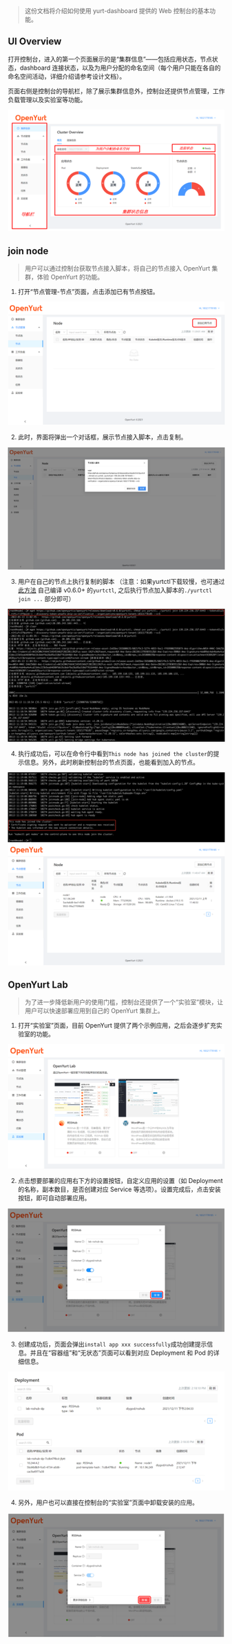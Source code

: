 > 这份文档将介绍如何使用 yurt-dashboard 提供的 Web 控制台的基本功能。

## UI Overview

打开控制台，进入的第一个页面展示的是“集群信息”——包括应用状态，节点状态，dashboard 连接状态，以及为用户分配的命名空间（每个用户只能在各自的命名空间活动，详细介绍请参考设计文档）。

页面右侧是控制台的导航栏，除了展示集群信息外，控制台还提供节点管理，工作负载管理以及实验室等功能。

![](../imgs/web_overview.png)

## join node

> 用户可以通过控制台获取节点接入脚本，将自己的节点接入 OpenYurt 集群，体验 OpenYurt 的功能。

1. 打开“节点管理-节点”页面，点击添加已有节点按钮。

![](../imgs/web_node_add.png)

2. 此时，界面将弹出一个对话框，展示节点接入脚本，点击复制。

![](../imgs/web_node_script.png)

3. 用户在自己的节点上执行复制的脚本 （注意：如果yurtctl下载较慢，也可通过 [此方法](https://openyurt.io/docs/next/installation/yurtctl-init-join/#21%E7%BC%96%E8%AF%91-yurtctl) 自己编译 v0.6.0+ 的`yurtctl`, 之后执行节点加入脚本的`./yurtctl join ...` 部分即可）

![](../imgs/cmd_add_node.png)

4. 执行成功后，可以在命令行中看到`This node has joined the cluster`的提示信息。另外，此时刷新控制台的节点页面，也能看到加入的节点。

![](../imgs/cmd_add_node_success.png)
![](../imgs/web_node_add_success.png)

## OpenYurt Lab

> 为了进一步降低新用户的使用门槛，控制台还提供了一个“实验室”模块，让用户可以快速部署应用到自己的 OpenYurt 集群上。

1. 打开“实验室”页面，目前 OpenYurt 提供了两个示例应用，之后会逐步扩充实验室的功能。

![](../imgs/web_lab.png)

2. 点击想要部署的应用右下方的设置按钮，自定义应用的设置（如 Deployment 的名称，副本数目，是否创建对应 Service 等选项）。设置完成后，点击安装按钮，即可自动部署应用。

![](../imgs/web_lab_config.png)

3. 创建成功后，页面会弹出`install app xxx successfully`成功创建提示信息。并且在“容器组”和“无状态”页面可以看到对应 Deployment 和 Pod 的详细信息。

![](../imgs/web_lab_res.png)

4. 另外，用户也可以直接在控制台的“实验室”页面中卸载安装的应用。

![](../imgs/web_lab_uninstall.png)
